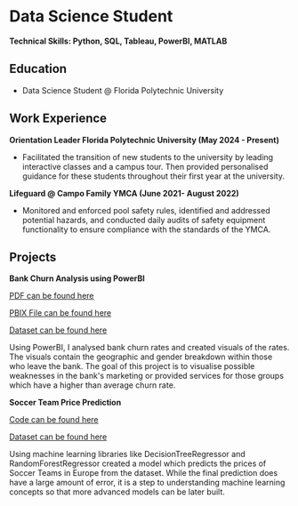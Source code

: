 # Data Science Student
**Technical Skills: Python, SQL, Tableau, PowerBI, MATLAB**

## Education
 - Data Science Student @ Florida Polytechnic University

## Work Experience
**Orientation Leader  Florida Polytechnic University (May 2024 - Present)**
- Facilitated the transition of new students to the university by leading interactive classes and a campus tour. Then provided personalised guidance for these students throughout their first year at the university.

**Lifeguard @ Campo Family YMCA (June 2021- August 2022)**
- Monitored and enforced pool safety rules, identified and addressed potential hazards, and conducted daily audits of safety equipment functionality to ensure compliance with the standards of the YMCA.

## Projects
 **Bank Churn Analysis using PowerBI**
 
 [PDF can be found here](Bank_Churn_Analysis.pdf)

 [PBIX File can be found here](Bank_Churn_Analysis.pbix)
 
 [Dataset can be found here](Churn-Modelling.xlsx)

 Using PowerBI, I analysed bank churn rates and created visuals of the rates. The visuals contain the geographic and gender breakdown within those who leave the bank. The goal of this project is to visualise possible weaknesses in the bank's marketing or provided services for those groups which have a higher than average churn rate.

**Soccer Team Price Prediction**

 [Code can be found here](https://www.kaggle.com/code/samgerken/random-forest-regressor-model)

 [Dataset can be found here](https://www.kaggle.com/datasets/rashadrmammadov/football-teams-price-prediction/data)

 Using machine learning libraries like DecisionTreeRegressor and RandomForestRegressor created a model which predicts the prices of Soccer Teams in Europe from the dataset. While the final prediction does have a large amount of error, it is a step to understanding machine learning concepts so that more advanced models can be later built.
